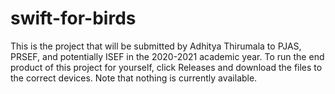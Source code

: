 # swift-for-birds
This is the project that will be submitted by Adhitya Thirumala to PJAS, PRSEF, and potentially ISEF in the 2020-2021 academic year. To run the end product of this project for yourself, click Releases and download the files to the correct devices. Note that nothing is currently available.
